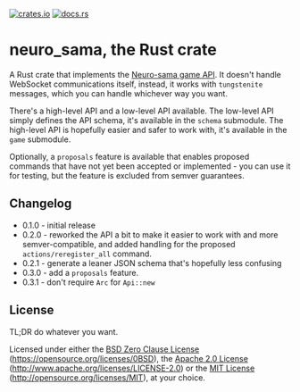 [![crates.io](https://img.shields.io/crates/v/neuro-sama.svg)](https://crates.io/crates/neuro-sama)
[![docs.rs](https://docs.rs/neuro-sama/badge.svg)](https://docs.rs/neuro-sama)

# neuro_sama, the Rust crate

A Rust crate that implements the [Neuro-sama game
API](https://github.com/VedalAI/neuro-game-sdk). It doesn't handle
WebSocket communications itself, instead, it works with `tungstenite`
messages, which you can handle whichever way you want.

There's a high-level API and a low-level API available. The low-level
API simply defines the API schema, it's available in the `schema`
submodule. The high-level API is hopefully easier and safer to work
with, it's available in the `game` submodule.

Optionally, a `proposals` feature is available that enables proposed
commands that have not yet been accepted or implemented - you can use it
for testing, but the feature is excluded from semver guarantees.

## Changelog

- 0.1.0 - initial release
- 0.2.0 - reworked the API a bit to make it easier to work with and more
  semver-compatible, and added handling for the proposed
  `actions/reregister_all` command.
- 0.2.1 - generate a leaner JSON schema that's hopefully less confusing
- 0.3.0 - add a `proposals` feature.
- 0.3.1 - don't require `Arc` for `Api::new`

## License

TL;DR do whatever you want.

Licensed under either the [BSD Zero Clause License](LICENSE-0BSD)
(https://opensource.org/licenses/0BSD), the [Apache 2.0
License](LICENSE-APACHE) (http://www.apache.org/licenses/LICENSE-2.0) or
the [MIT License](LICENSE-MIT) (http://opensource.org/licenses/MIT), at
your choice.
